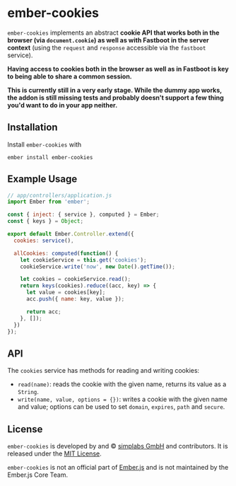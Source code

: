 # ember-cookies

`ember-cookies` implements an abstract __cookie API that works both in the
browser (via `document.cookie`) as well as with Fastboot in the server
context__ (using the `request` and `response` accessible via the `fastboot`
service).

__Having access to cookies both in the browser as well as in Fastboot is key to
being able to share a common session.__

__This is currently still in a very early stage. While the dummy app works, the
addon is still missing tests and probably doesn't support a few thing you'd
want to do in your app neither.__

## Installation

Install `ember-cookies` with

`ember install ember-cookies`

## Example Usage

```js
// app/controllers/application.js
import Ember from 'ember';

const { inject: { service }, computed } = Ember;
const { keys } = Object;

export default Ember.Controller.extend({
  cookies: service(),

  allCookies: computed(function() {
    let cookieService = this.get('cookies');
    cookieService.write('now', new Date().getTime());

    let cookies = cookieService.read();
    return keys(cookies).reduce((acc, key) => {
      let value = cookies[key];
      acc.push({ name: key, value });

      return acc;
    }, []);
  })
});
```

## API

The `cookies` service has methods for reading and writing cookies:

* `read(name)`: reads the cookie with the given name, returns its value as a
  `String`.
* `write(name, value, options = {})`: writes a cookie with the given name and
  value; options can be used to set `domain`, `expires`, `path` and `secure`.

## License

`ember-cookies` is developed by and &copy;
[simplabs GmbH](http://simplabs.com) and contributors. It is released under the
[MIT License](https://github.com/simplabs/ember-simple-auth/blob/master/LICENSE).

`ember-cookies` is not an official part of [Ember.js](http://emberjs.com) and
is not maintained by the Ember.js Core Team.
